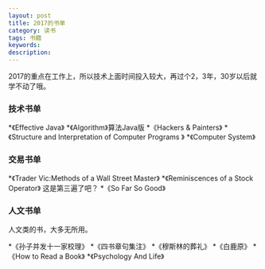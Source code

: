 ```yaml
---
layout: post
title: 2017的书单
category: 读书
tags: 书籍
keywords: 
description: 
---
```

	  
2017的重点在工作上，所以技术上面时间投入较大，再过个2，3年，30岁以后就学不动了哦。

### 技术书单 ###

*《Effective Java》
*《Algorithm》算法Java版
*《Hackers & Painters》
*《Structure and Interpretation of Computer Programs 》
*《Computer System》

### 交易书单 ###

*《Trader Vic:Methods of a Wall Street Master》
*《Reminiscences of a Stock Operator》 这是第三遍了吧？
*《So Far So Good》

### 人文书单 ###

人文类的书，大多无所用。

*《孙子并发十一家校理》
*《四书章句集注》
*《穆斯林的葬礼》
*《白鹿原》
*《How to Read a Book》
*《Psychology And Life》
